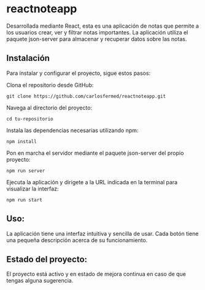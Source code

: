 # reactnoteapp
Desarrollada mediante React, esta es una aplicación de notas que permite a los usuarios crear, ver y filtrar notas importantes. La aplicación utiliza el paquete json-server para almacenar y recuperar datos sobre las notas.

## Instalación
Para instalar y configurar el proyecto, sigue estos pasos:

Clona el repositorio desde GitHub:

`git clone https://github.com/carlosfermed/reactnoteapp.git`

Navega al directorio del proyecto:

`cd tu-repositorio`

Instala las dependencias necesarias utilizando npm:

`npm install`

Pon en marcha el servidor mediante el paquete json-server del propio proyecto:

`npm run server`

Ejecuta la aplicación y dirigete a la URL indicada en la terminal para visualizar la interfaz:

`npm run start`

## Uso:
La aplicación tiene una interfaz intuitiva y sencilla de usar. Cada botón tiene una pequeña descripción acerca de su funcionamiento.

## Estado del proyecto:
El proyecto está activo y en estado de mejora continua en caso de que tengas alguna sugerencia.
